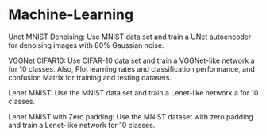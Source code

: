 # Machine-Learning

Unet MNIST Denoising: Use MNIST data set and train a UNet autoencoder for denoising images with 80% Gaussian noise.


VGGNet CIFAR10: Use CIFAR-10 data set and train a VGGNet-like network a for 10 classes. Also, Plot learning rates and classification performance, and confusion Matrix for training and testing datasets.

Lenet MNIST: Use the MNIST data set and train a Lenet-like network a for 10 classes.

Lenet MNIST with Zero padding: Use the MNIST dataset with zero padding and train a Lenet-like network for 10 classes.
